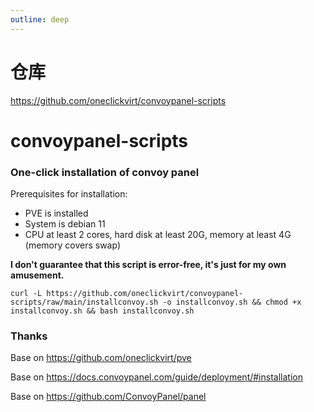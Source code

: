 ```yaml
---
outline: deep
---
```


# 仓库

https://github.com/oneclickvirt/convoypanel-scripts

# convoypanel-scripts

### One-click installation of convoy panel

Prerequisites for installation:

- PVE is installed
- System is debian 11
- CPU at least 2 cores, hard disk at least 20G, memory at least 4G (memory covers swap)

**I don't guarantee that this script is error-free, it's just for my own amusement.**

```
curl -L https://github.com/oneclickvirt/convoypanel-scripts/raw/main/installconvoy.sh -o installconvoy.sh && chmod +x installconvoy.sh && bash installconvoy.sh
```

### Thanks

Base on https://github.com/oneclickvirt/pve

Base on https://docs.convoypanel.com/guide/deployment/#installation

Base on https://github.com/ConvoyPanel/panel
